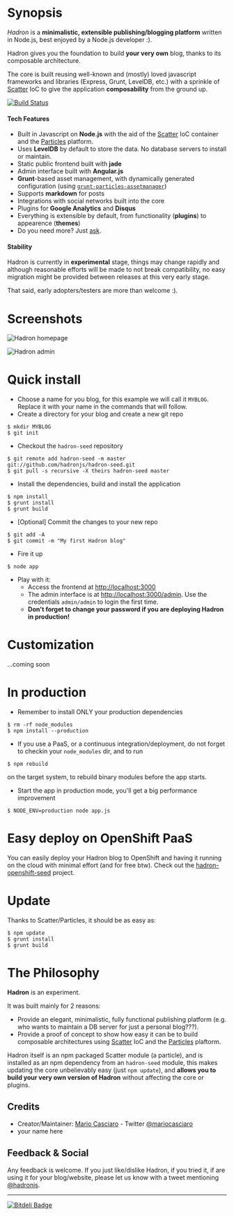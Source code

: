 # Synopsis

*Hadron* is a **minimalistic, extensible publishing/blogging platform** written in Node.js, best enjoyed by a Node.js developer :).

Hadron gives you the foundation to build **your very own** blog, thanks to its composable architecture.

The core is built reusing well-known and (mostly) loved javascript frameworks and libraries (Express, Grunt, LevelDB, etc.) with a sprinkle of [Scatter](https://github.com/mariocasciaro/scatter) IoC to give the application **composability** from the ground up.

[![Build Status](https://travis-ci.org/hadronjs/hadron.png)](https://travis-ci.org/hadronjs/hadron)

#### Tech Features

* Built in Javascript on **Node.js** with the aid of the [Scatter](https://github.com/mariocasciaro/scatter) IoC container and the [Particles](https://github.com/particles) platform.
* Uses **LevelDB** by default to store the data. No database servers to install or maintain.
* Static public frontend built with **jade**
* Admin interface built with **Angular.js**
* **Grunt**-based asset management, with dynamically generated configuration (using [`grunt-particles-assetmanager`](https://github.com/particles/grunt-particles-assetmanager))
* Supports **markdown** for posts
* Integrations with social networks built into the core
* Plugins for **Google Analytics** and **Disqus**
* Everything is extensible by default, from functionality (**plugins**) to appearence (**themes**)
* Do you need more? Just [ask](https://github.com/hadronjs/hadron/issues).

#### Stability

Hadron is currently in **experimental** stage, things may change rapidly and although reasonable efforts will be made to not break compatibility, no easy migration might be provided between releases at this very early stage.

That said, early adopters/testers are more than welcome :).
# Screenshots

![Hadron homepage](https://raw.github.com/hadronjs/hadron/master/img/screenshot1.jpg)

![Hadron admin](https://raw.github.com/hadronjs/hadron/master/img/screenshot2.jpg)

# Quick install

* Choose a name for you blog, for this example we will call it `MYBLOG`. Replace it with your name in the commands 
  that will follow.
* Create a directory for your blog and create a new git repo
```
$ mkdir MYBLOG
$ git init
```

* Checkout the `hadron-seed` repository
```
$ git remote add hadron-seed -m master git://github.com/hadronjs/hadron-seed.git
$ git pull -s recursive -X theirs hadron-seed master
```

* Install the dependencies, build and install the application
```
$ npm install
$ grunt install
$ grunt build
```

* [Optional] Commit the changes to your new repo
```
$ git add -A
$ git commit -m "My first Hadron blog"
```

* Fire it up
```
$ node app
```
* Play with it:
    * Access the frontend at [http://localhost:3000](http://localhost:3000)
    * The admin interface is at [http://localhost:3000/admin](http://localhost:3000/admin). Use the credentials `admin/admin` to login the first time.
    * **Don't forget to change your password if you are deploying Hadron in production!**


# Customization

...coming soon

# In production

* Remember to install ONLY your production dependencies
```
$ rm -rf node_modules
$ npm install --production
```

* If you use a PaaS, or a continuous integration/deployment, do not forget to checkin your `node_modules` dir, and to run
```
$ npm rebuild
```
on the target system, to rebuild binary modules before the app starts.
* Start the app in production mode, you'll get a big performance improvement
```
$ NODE_ENV=production node app.js
```

# Easy deploy on OpenShift PaaS

You can easily deploy your Hadron blog to OpenShift and having it running on the cloud with minimal effort 
(and for free btw). Check out the [hadron-openshift-seed](https://github.com/hadronjs/hadron-openshift-seed) project.

# Update

Thanks to Scatter/Particles, it should be as easy as:
```
$ npm update
$ grunt install
$ grunt build
```


# The Philosophy

**Hadron** is an experiment.

It was built mainly for 2 reasons:

* Provide an elegant, minimalistic, fully functional publishing platform (e.g. who wants to maintain a DB server for just a personal blog???).
* Provide a proof of concept to show how easy it can be to build composable architectures using [Scatter](https://github.com/mariocasciaro/scatter) IoC and the [Particles](https://github.com/particles) plaftorm.

Hadron itself is an npm packaged Scatter module (a particle), and is installed as an npm dependency from an `hadron-seed` module, this makes updating the core unbelievably easy (just `npm update`), and **allows you to build your very own version of Hadron** without affecting the core or plugins.

## Credits

* Creator/Maintainer: [Mario Casciaro](https://github.com/mariocasciaro) - Twitter [@mariocasciaro](https://twitter.com/mariocasciaro)
* your name here

## Feedback & Social

Any feedback is welcome. If you just like/dislike Hadron, if you tried it, if are using it for your blog/website, please let us know with a tweet mentioning [@hadronjs](https://twitter.com/hadronjs).

---

[![Bitdeli Badge](https://d2weczhvl823v0.cloudfront.net/hadronjs/hadron/trend.png)](https://bitdeli.com/free "Bitdeli Badge")
